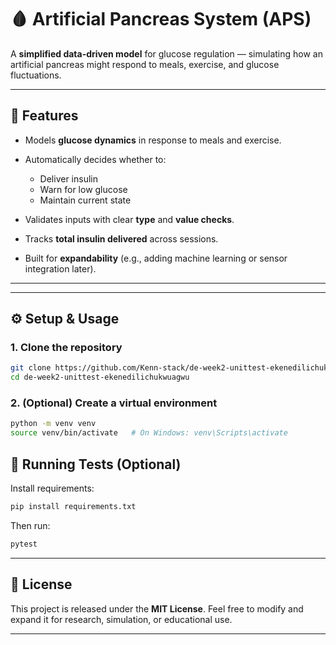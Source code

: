 # 🩸 Artificial Pancreas System (APS)

A **simplified data-driven model** for glucose regulation — simulating how an artificial pancreas might respond to meals, exercise, and glucose fluctuations.

---

## 🚀 Features

* Models **glucose dynamics** in response to meals and exercise.
* Automatically decides whether to:

  * Deliver insulin
  * Warn for low glucose
  * Maintain current state
* Validates inputs with clear **type** and **value checks**.
* Tracks **total insulin delivered** across sessions.
* Built for **expandability** (e.g., adding machine learning or sensor integration later).

---
---

## ⚙️ Setup & Usage

### 1. Clone the repository

```bash
git clone https://github.com/Kenn-stack/de-week2-unittest-ekenedilichukwuagwu.git
cd de-week2-unittest-ekenedilichukwuagwu
```

### 2. (Optional) Create a virtual environment

```bash
python -m venv venv
source venv/bin/activate   # On Windows: venv\Scripts\activate
```

## 🧪 Running Tests (Optional)

Install requirements:

```bash
pip install requirements.txt
```

Then run:

```bash
pytest
```
---

## 📜 License

This project is released under the **MIT License**.
Feel free to modify and expand it for research, simulation, or educational use.

---
